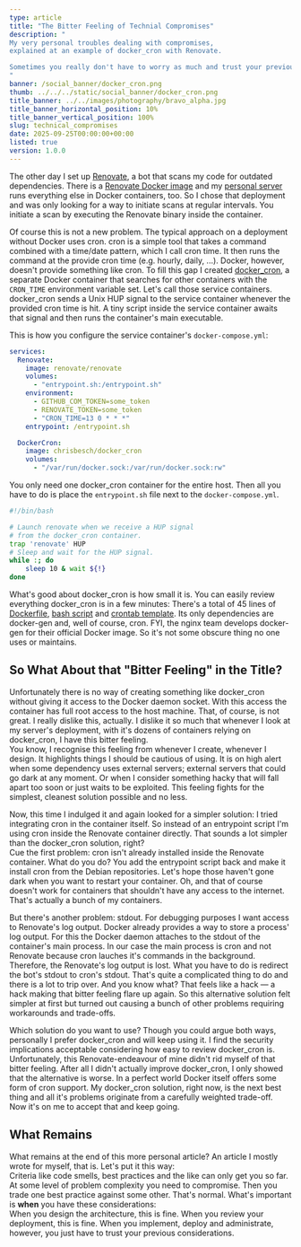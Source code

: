 ```yaml
---
type: article
title: "The Bitter Feeling of Technial Compromises"
description: "
My very personal troubles dealing with compromises,
explained at an example of docker_cron with Renovate.

Sometimes you really don't have to worry as much and trust your previous, careful considerations.
"
banner: /social_banner/docker_cron.png
thumb: ../../../static/social_banner/docker_cron.png
title_banner: ../../images/photography/bravo_alpha.jpg
title_banner_horizontal_position: 10%
title_banner_vertical_position: 100%
slug: technical_compromises
date: 2025-09-25T00:00:00+00:00
listed: true
version: 1.0.0
---
```


The other day I set up [Renovate](https://docs.renovatebot.com), a bot that scans my code for outdated dependencies.
There is a [Renovate Docker image](https://hub.docker.com/r/renovate/renovate) and my [personal server](https://codeberg.org/christopher-besch/docker_setups) runs everything else in Docker containers, too.
So I chose that deployment and was only looking for a way to initiate scans at regular intervals.
You initiate a scan by executing the Renovate binary inside the container.

Of course this is not a new problem.
The typical approach on a deployment without Docker uses cron.
cron is a simple tool that takes a command combined with a time/date pattern, which I call cron time.
It then runs the command at the provide cron time (e.g. hourly, daily, ...).
Docker, however, doesn't provide something like cron.
To fill this gap I created [docker_cron](https://github.com/christopher-besch/docker_cron), a separate Docker container that searches for other containers with the `CRON_TIME` environment variable set.
Let's call those service containers.
docker_cron sends a Unix HUP signal to the service container whenever the provided cron time is hit.
A tiny script inside the service container awaits that signal and then runs the container's main executable.

This is how you configure the service container's `docker-compose.yml`:
```yaml
services:
  Renovate:
    image: renovate/renovate
    volumes:
      - "entrypoint.sh:/entrypoint.sh"
    environment:
      - GITHUB_COM_TOKEN=some_token
      - RENOVATE_TOKEN=some_token
      - "CRON_TIME=13 0 * * *"
    entrypoint: /entrypoint.sh

  DockerCron:
    image: chrisbesch/docker_cron
    volumes:
      - "/var/run/docker.sock:/var/run/docker.sock:rw"
```

You only need one docker_cron container for the entire host.
Then all you have to do is place the `entrypoint.sh` file next to the `docker-compose.yml`.
```bash
#!/bin/bash

# Launch renovate when we receive a HUP signal
# from the docker_cron container.
trap 'renovate' HUP
# Sleep and wait for the HUP signal.
while :; do
    sleep 10 & wait ${!}
done
```

What's good about docker_cron is how small it is.
You can easily review everything docker_cron is in a few minutes:
There's a total of 45 lines of [Dockerfile](https://github.com/christopher-besch/docker_cron/blob/main/Dockerfile), [bash script](github.com/christopher-besch/docker_cron/blob/main/init.sh) and [crontab template](https://github.com/christopher-besch/docker_cron/blob/main/crontab.tmpl).
Its only dependencies are docker-gen and, well of course, cron.
FYI, the nginx team develops docker-gen for their official Docker image.
So it's not some obscure thing no one uses or maintains.

## So What About that "Bitter Feeling" in the Title?

Unfortunately there is no way of creating something like docker_cron without giving it access to the Docker daemon socket.
With this access the container has full root access to the host machine.
That, of course, is not great.
I really dislike this, actually.
I dislike it so much that whenever I look at my server's deployment, with it's dozens of containers relying on docker_cron, I have this bitter feeling. <br />
You know, I recognise this feeling from whenever I create, whenever I design.
It highlights things I should be cautious of using.
It is on high alert when some dependency uses external servers;
external servers that could go dark at any moment.
Or when I consider something hacky that will fall apart too soon or just waits to be exploited.
This feeling fights for the simplest, cleanest solution possible and no less.

Now, this time I indulged it and again looked for a simpler solution:
I tried integrating cron in the container itself.
So instead of an entrypoint script I'm using cron inside the Renovate container directly.
That sounds a lot simpler than the docker_cron solution, right? <br />
Cue the first problem:
cron isn't already installed inside the Renovate container.
What do you do?
You add the entrypoint script back and make it install cron from the Debian repositories.
Let's hope those haven't gone dark when you want to restart your container.
Oh, and that of course doesn't work for containers that shouldn't have any access to the internet.
That's actually a bunch of my containers.

But there's another problem: stdout.
For debugging purposes I want access to Renovate's log output.
Docker already provides a way to store a process' log output.
For this the Docker daemon attaches to the stdout of the container's main process.
In our case the main process is cron and not Renovate because cron lauches it's commands in the background.
Therefore, the Renovate's log output is lost.
What you have to do is redirect the bot's stdout to cron's stdout.
That's quite a complicated thing to do and there is a lot to trip over.
And you know what?
That feels like a hack — a hack making that bitter feeling flare up again.
So this alternative solution felt simpler at first but turned out causing a bunch of other problems requiring workarounds and trade-offs.

Which solution do you want to use?
Though you could argue both ways, personally I prefer docker_cron and will keep using it.
I find the security implications acceptable considering how easy to review docker_cron is. <br />
Unfortunately, this Renovate-endeavour of mine didn't rid myself of that bitter feeling.
After all I didn't actually improve docker_cron, I only showed that the alternative is worse.
In a perfect world Docker itself offers some form of cron support.
My docker_cron solution, right now, is the next best thing and all it's problems originate from a carefully weighted trade-off.
Now it's on me to accept that and keep going.

## What Remains
What remains at the end of this more personal article?
An article I mostly wrote for myself, that is.
Let's put it this way: <br />
Criteria like code smells, best practices and the like can only get you so far.
At some level of problem complexity you need to compromise.
Then you trade one best practice against some other.
That's normal.
What's important is **when** you have these considerations: <br />
When you design the architecture, this is fine.
When you review your deployment, this is fine.
When you implement, deploy and administrate, however, you just have to trust your previous considerations.
